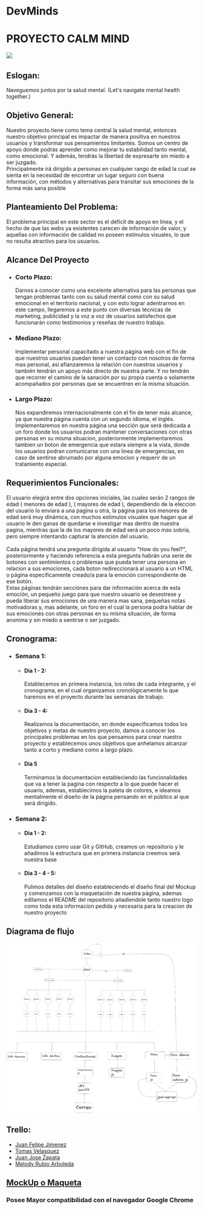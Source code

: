# DevMinds

<h1>PROYECTO CALM MIND</h1>

<img src='img/calmMindBlack.png'>


<h2>Eslogan:</h2>
<p>Naveguemos juntos por la salud mental. (Let's navigate mental health together.)</p>



<h2>Objetivo General:</h2>
<p>Nuestro proyecto tiene como tema central la salud mental, entonces nuestro objetivo principal es impactar de manera positiva en nuestros usuarios y transformar sus pensamientos limitantes. Somos un centro de apoyo donde podrás aprender como mejorar tu estabilidad tanto mental, como emocional. Y además, tendrás la libertad de expresarte sin miedo a ser juzgado.<br>Principalmente irá dirigido a personas en cualquier rango de edad la cual se sienta en la necesidad de encontrar un lugar seguro con buena información, con métodos y alternativas para transitar sus emociones de la forma más sana posible</p>


<h2>Planteamiento Del Problema:</h2>
<p>
El problema principal en este sector es el déficit de apoyo en línea, y el hecho de que las webs ya existentes carecen de información de valor, y aquellas con información de calidad no poseen estímulos visuales, lo que no resulta atractivo para los usuarios.</p>



<h2>Alcance Del Proyecto</h2>
<ul>
    <li>
        <h3>Corto Plazo:</h3>
        <p>Darnos a conocer como una excelente alternativa para las personas que tengan problemas tanto con su salud mental como con su salud emocional en el territorio nacional, y con esto lograr adentrarnos en este campo, llegaremos a este punto con diversas técnicas de marketing, publicidad y la voz a voz de usuarios satisfechos que funcionarán como testimonios y reseñas de nuestro trabajo.</p>
    </li>
</ul>
<ul>
    <li>
        <h3>Mediano Plazo: </h3>
        <p>Implementar personal capacitado a nuestra página web con el fin de que nuestros usuarios puedan tener un contacto con nosotros de forma mas personal, así afianzaremos la relación con nuestros usuarios y también tendrán un apoyo más directo de nuestra parte. Y no tendrán que recorrer el camino de la sanación por su propia cuenta o solamente acompañados por personas que se encuentren en la misma situación.</p>
    </li>
</ul>
<ul>
    <li>
        <h3>Largo Plazo: </h3>
        <p>Nos expandiremos internacionalmente con el fin de tener más alcance, ya que nuestra página cuenta con un segundo idioma, el inglés.<br>
        Implementaremos en nuestra página una sección que será dedicada a un foro donde los usuarios podran mantener conversaciones con otras personas en su misma situacion, posteriormente implementaremos tambien un boton de emergencia que estara siempre a la vista, donde los usuarios podran comunicarse con una linea de emergencias, en caso de sentirse abrumado por alguna emocion y requerir de un tratamiento especial.</p>
    </li>
</ul>



<h2>Requerimientos Funcionales:</h2>
<p>El usuario elegirá entre dos opciones iniciales, las cuales serán 2 rangos de edad ( menores de edad ), ( mayores de edad ), dependiendo de la eleccion del usuario lo enviara a una pagina u otra, la página para los menores de edad será muy dinámica, con muchos estimulos visuales que hagan que al usuario le den ganas de quedarse e investigar mas dentro de nuestra pagina, mientras que la de los mayores de edad será un poco mas sobria, pero siempre intentando capturar la atención del usuario.<br> <br>
Cada página tendrá una pregunta dirigida al usuario "How do you feel?", posteriormente y haciendo referencia a esta pregunta habrán una serie de botones con sentimientos o problemas que pueda tener una persona en relacion a sus emociones, cada boton redireccionará al usuario a un HTML o página especificamente creado/a para la emoción correspondiente de ese botón.<br>
Estas páginas tendrán secciónes para dar información acerca de esta emoción, un pequeño juego para que nuestro usuario se desestrese y pueda liberar sus emociones de una manera mas sana, pequeñas notas motivadoras y, mas adelante, un foro en el cual la persona podra hablar de sus emociones con otras personas en su misma situación, de forma anonima y sin miedo a sentirse o ser juzgado.
</p>


<h2>Cronograma:</h2>
<ul>
    <li>
        <h3>Semana 1:</h3>
        <ul>
            <li>
                <h4>Dia 1 - 2:</h4>
                <p>Establecemos en primera instancia, los roles de cada integrante, y el cronograma, en el cual organizamos cronológicamente lo que haremos en el proyecto durante las semanas de trabajo.</p>
            </li>
            <li>
                <h4>Dia 3 - 4:</h4>
                <p>Realizamos la documentación, en donde especificamos todos los objetivos y metas de nuestro proyecto, damos a conocer los principales problemas en los que pensamos para crear nuestro proyecto y establecemos unos objetivos que anhelamos alcanzar tanto a corto y mediano como a largo plazo.</p>
            </li>
            <li>
                <h4>Dia 5</h4>
                <p>Terminamos la documentacion estableciendo las funcionalidades que va a tener la pagina con respecto a lo que puede hacer el usuario, ademas, establecimos la paleta de colores, e ideamos mentalmente el diseño de la página pensando en el público al que será dirigido.</p>
            </li>
        </ul>
    </li>
</ul>
<ul>
    <li>
        <h3>Semana 2:</h3>
        <ul>
            <li>
                <h4>Dia 1 - 2:</h4>
                <p>Estudiamos como usar Git y GitHub, creamos un repositorio y le añadimos la estructura que en primera instancia creemos será nuestra base</p>
            </li>
            <li>
                <h4>Dia 3 - 4 - 5:</h4>
                <p>Pulimos detalles del diseño estableciendo el diseño final del Mockup y comenzamos con la maquetación de nuestra página, ademas editamos el README del repositorio añadiendole tanto nuestro logo como toda esta informacion pedida y necesaria para la creacion de nuestro proyecto</p>
            </li>
        </ul>
    </li>
</ul>
<h2>Diagrama de flujo</h2>
<img src="img/WhatsApp Image 2024-05-29 at 5.45.35 PM.jpeg">


<h2>Trello: </h2>
<ul>
    <li> <a href="https://trello.com/invite/b/zNjwBtsm/ATTIfdc35c0a559a77f2b2c0e50bb30c911a8D762337/proyecto-calm-mind">Juan Felipe Jimenez</a></li>
    <li><a href="https://trello.com/invite/b/aJl0I3nF/ATTIb2cc100e981cae208ad79780b337c20e52801737/proyecto-calm-mind">Tomas Velasquez</a></li>
    <li><a href="https://trello.com/invite/b/pfv0n3uE/ATTId272b7b01bf8e0aa10079a43e237656d23AAEFA6/proyecto-calm-mind">Juan Jose Zapata</a></li>
    <li><a href="https://trello.com/invite/b/1abYCGQQ/ATTIc11526fd3a1f4aaf5673de539fd051673A8D53C0/calm-mind">Melody Rubio Arboleda</a></li>
</ul>

<h2><a href="https://www.canva.com/design/DAGFday-XK8/HtsfE12G4S2adfbY_dnHGQ/edit">MockUp o Maqueta</a></h2>

<h3>Posee Mayor compatibilidad con el navegador Google Chrome</h3>
